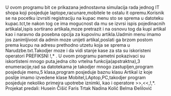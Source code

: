 U ovom programu bit ce prikazana jednostavna simulacija rada jednog IT shopa koji posjeduje laptope,racunare,mobitele te ostalu it opremu.Korisnik se na pocetku izvrsiti registraciju na kupac menu sto se sprema u datoteku kupac.tct,te nakon tog ce ima mogucnost da mu se izvrsi ispis pojedinacnih artikalal,ispis sortirano artikala,moze pretrazit i na osnovu tog da kupi artikal kao i naravno da posebna opcija za kupovinu artikla.Uadmin menu imamo jos zanimljivost da admin moze unijeti artikal,poslati ga brzom postom prema kucpu na adresu prethodno utzetu koja se sprema u Narudzbe.txt.Takodjer moze i da vidi stanje kase za sta su iskoristeni operatori PREFIKSNI !,* . U ovom programu pametni pokazivaci su iskortisteni mnogo puta,jedna cito vrtelna funkcija(apstraktna),3 enumeracije,rad sa datotekama je takodjer mnogo zastupljen,program posjeduje menu,5 klasa,program posjeduje baznu klasu Artikal iz koje poslije imamo izvedene klase Mobitel,LAptop,PC,takodjer program posjeduje  nekoliko primejra upotrebe iznimki, kao i operatore >>,<<,!,*. 
 Projekat predali:
   Husein Čišić
   Faris Trtak
   Nadina Kolić
   Belma Đelilović
